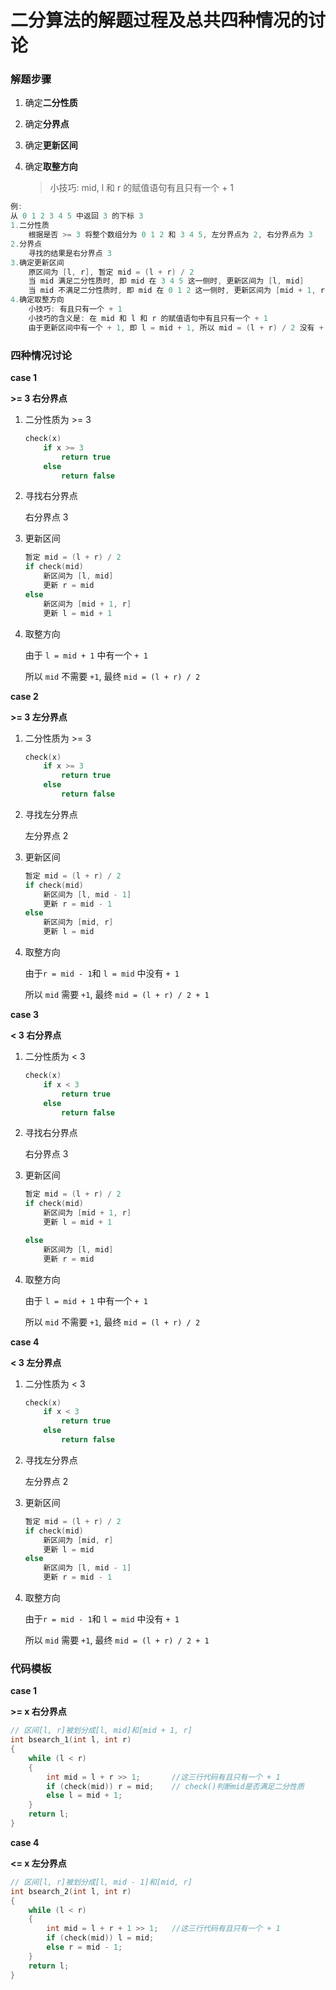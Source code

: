 # 二分算法的解题过程及总共四种情况的讨论

### 解题步骤

1. 确定**二分性质**

2. 确定**分界点**

3. 确定**更新区间**

4. 确定**取整方向**

   > 小技巧: mid, l 和 r 的赋值语句有且只有一个 + 1

```C++
例:
从 0 1 2 3 4 5 中返回 3 的下标 3
1.二分性质 
    根据是否 >= 3 将整个数组分为 0 1 2 和 3 4 5, 左分界点为 2, 右分界点为 3
2.分界点
    寻找的结果是右分界点 3
3.确定更新区间
    原区间为 [l, r], 暂定 mid = (l + r) / 2
    当 mid 满足二分性质时, 即 mid 在 3 4 5 这一侧时, 更新区间为 [l, mid]
    当 mid 不满足二分性质时, 即 mid 在 0 1 2 这一侧时, 更新区间为 [mid + 1, r]
4.确定取整方向
    小技巧: 有且只有一个 + 1
    小技巧的含义是: 在 mid 和 l 和 r 的赋值语句中有且只有一个 + 1
    由于更新区间中有一个 + 1, 即 l = mid + 1, 所以 mid = (l + r) / 2 没有 + 1
```

### 四种情况讨论

**case 1**

**\>= 3	右分界点**

1. 二分性质为 \>= 3

   ```C++
   check(x)
       if x >= 3
           return true
       else
           return false
   ```

2. 寻找右分界点

   右分界点 3

3. 更新区间

   ```C++
   暂定 mid = (l + r) / 2
   if check(mid)
       新区间为 [l, mid]
       更新 r = mid
   else
       新区间为 [mid + 1, r]
       更新 l = mid + 1
   ```

4. 取整方向

   由于 `l = mid + 1` 中有一个 `+ 1`

   所以 `mid` 不需要 `+1`, 最终 `mid = (l + r) / 2`

**case 2**

**\>= 3 	左分界点**

1. 二分性质为 \>= 3

   ```C++
   check(x)
       if x >= 3
           return true
       else
           return false
   ```

2. 寻找左分界点

   左分界点 2

3. 更新区间

   ```C++
   暂定 mid = (l + r) / 2
   if check(mid)
       新区间为 [l, mid - 1]
       更新 r = mid - 1
   else
       新区间为 [mid, r]
       更新 l = mid
   ```

4. 取整方向

   由于`r = mid - 1`和 `l = mid` 中没有 `+ 1`

   所以 `mid` 需要 `+1`, 最终 `mid = (l + r) / 2 + 1`

**case 3**

**< 3	右分界点**

1. 二分性质为 < 3

   ```C++
   check(x)
       if x < 3
           return true
       else
           return false
   ```

2. 寻找右分界点

   右分界点 3

3. 更新区间

   ```C++
   暂定 mid = (l + r) / 2
   if check(mid)
       新区间为 [mid + 1, r]
       更新 l = mid + 1
   
   else
       新区间为 [l, mid]
       更新 r = mid
   ```

4. 取整方向

   由于 `l = mid + 1` 中有一个 `+ 1`

   所以 `mid` 不需要 `+1`, 最终 `mid = (l + r) / 2`

**case 4**

**< 3 	左分界点**

1. 二分性质为 < 3

   ```C++
   check(x)
       if x < 3
           return true
       else
           return false
   ```

2. 寻找左分界点

   左分界点 2

3. 更新区间

   ```C++
   暂定 mid = (l + r) / 2
   if check(mid)
       新区间为 [mid, r]
       更新 l = mid
   else
       新区间为 [l, mid - 1]
       更新 r = mid - 1
   ```

4. 取整方向

   由于`r = mid - 1`和 `l = mid` 中没有 `+ 1`

   所以 `mid` 需要 `+1`, 最终 `mid = (l + r) / 2 + 1`

### 代码模板

**case 1**

**\>= x	右分界点**

```C++
// 区间[l, r]被划分成[l, mid]和[mid + 1, r]
int bsearch_1(int l, int r)
{
    while (l < r)
    {
        int mid = l + r >> 1;		//这三行代码有且只有一个 + 1
        if (check(mid)) r = mid;    // check()判断mid是否满足二分性质
        else l = mid + 1;
    }
    return l;
}
```

**case 4**

**<= x 	左分界点**

```C++
// 区间[l, r]被划分成[l, mid - 1]和[mid, r]
int bsearch_2(int l, int r)
{
    while (l < r)
    {
        int mid = l + r + 1 >> 1;	//这三行代码有且只有一个 + 1
        if (check(mid)) l = mid;
        else r = mid - 1;
    }
    return l;
}
```

